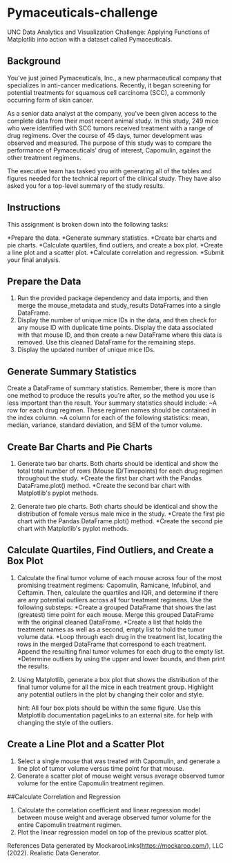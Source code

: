 # Pymaceuticals-challenge
UNC Data Analytics and Visualization Challenge: Applying Functions of Matplotlib into action with a dataset called Pymaceuticals.

## Background
You've just joined Pymaceuticals, Inc., a new pharmaceutical company that specializes in anti-cancer medications. Recently, it began screening for potential treatments for squamous cell carcinoma (SCC), a commonly occurring form of skin cancer.

As a senior data analyst at the company, you've been given access to the complete data from their most recent animal study. In this study, 249 mice who were identified with SCC tumors received treatment with a range of drug regimens. Over the course of 45 days, tumor development was observed and measured. The purpose of this study was to compare the performance of Pymaceuticals’ drug of interest, Capomulin, against the other treatment regimens.

The executive team has tasked you with generating all of the tables and figures needed for the technical report of the clinical study. They have also asked you for a top-level summary of the study results.

## Instructions
This assignment is broken down into the following tasks:

*Prepare the data.
*Generate summary statistics.
*Create bar charts and pie charts.
*Calculate quartiles, find outliers, and create a box plot.
*Create a line plot and a scatter plot.
*Calculate correlation and regression.
*Submit your final analysis.

## Prepare the Data
1. Run the provided package dependency and data imports, and then merge the mouse_metadata and study_results DataFrames into a single DataFrame.
2. Display the number of unique mice IDs in the data, and then check for any mouse ID with duplicate time points. Display the data associated with that mouse ID, and then create a new DataFrame where this data is removed. Use this cleaned DataFrame for the remaining steps.
3. Display the updated number of unique mice IDs.

## Generate Summary Statistics
Create a DataFrame of summary statistics. Remember, there is more than one method to produce the results you're after, so the method you use is less important than the result.
Your summary statistics should include:
~A row for each drug regimen. These regimen names should be contained in the index column.
~A column for each of the following statistics: mean, median, variance, standard deviation, and SEM of the tumor volume.

## Create Bar Charts and Pie Charts
1. Generate two bar charts. Both charts should be identical and show the total total number of rows (Mouse ID/Timepoints) for each drug regimen throughout the study.
  *Create the first bar chart with the Pandas DataFrame.plot() method.
  *Create the second bar chart with Matplotlib's pyplot methods.

2. Generate two pie charts. Both charts should be identical and show the distribution of female versus male mice in the study.
  *Create the first pie chart with the Pandas DataFrame.plot() method.
  *Create the second pie chart with Matplotlib's pyplot methods.

## Calculate Quartiles, Find Outliers, and Create a Box Plot
1. Calculate the final tumor volume of each mouse across four of the most promising treatment regimens: Capomulin, Ramicane, Infubinol, and Ceftamin. Then, calculate the quartiles and IQR, and determine if there are any potential outliers across all four treatment regimens. Use the following substeps:
  *Create a grouped DataFrame that shows the last (greatest) time point for each mouse. Merge this grouped DataFrame with the original cleaned DataFrame.
  *Create a list that holds the treatment names as well as a second, empty list to hold the tumor volume data.
  *Loop through each drug in the treatment list, locating the rows in the merged DataFrame that correspond to each treatment. Append the resulting final tumor volumes for each 
   drug to the empty list.
  *Determine outliers by using the upper and lower bounds, and then print the results.

2. Using Matplotlib, generate a box plot that shows the distribution of the final tumor volume for all the mice in each treatment group. Highlight any potential outliers in the plot by changing their color and style.

   hint: All four box plots should be within the same figure. Use this Matplotlib documentation pageLinks to an external site. for help with changing the style of the 
   outliers.

## Create a Line Plot and a Scatter Plot
1. Select a single mouse that was treated with Capomulin, and generate a line plot of tumor volume versus time point for that mouse.
2. Generate a scatter plot of mouse weight versus average observed tumor volume for the entire Capomulin treatment regimen.

##Calculate Correlation and Regression
1. Calculate the correlation coefficient and linear regression model between mouse weight and average observed tumor volume for the entire Capomulin treatment regimen.
2. Plot the linear regression model on top of the previous scatter plot.

References
Data generated by MockarooLinks(https://mockaroo.com/), LLC (2022). Realistic Data Generator.
